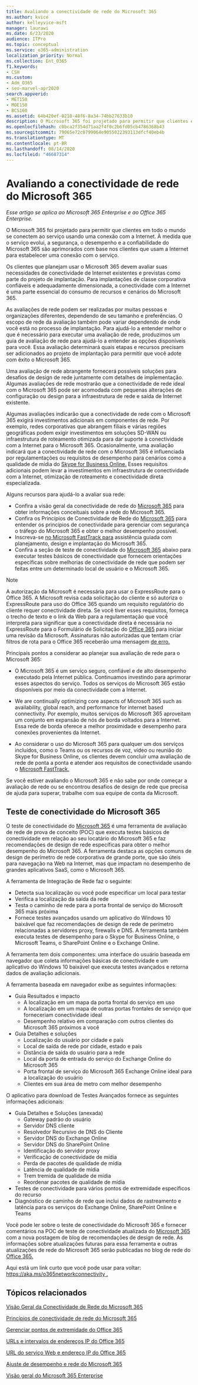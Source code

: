```yaml
---
title: Avaliando a conectividade de rede do Microsoft 365
ms.author: kvice
author: kelleyvice-msft
manager: laurawi
ms.date: 6/23/2020
audience: ITPro
ms.topic: conceptual
ms.service: o365-administration
localization_priority: Normal
ms.collection: Ent_O365
f1.keywords:
- CSH
ms.custom:
- Adm_O365
- seo-marvel-apr2020
search.appverid:
- MET150
- MOE150
- BCS160
ms.assetid: 64b420ef-0218-48f6-8a34-74bb27633b10
description: O Microsoft 365 foi projetado para permitir que clientes em todo o mundo se conectem ao serviço usando uma conexão com a Internet. À medida que o serviço evolui, a segurança, o desempenho e a confiabilidade do Microsoft 365 são aprimorados com base nos clientes que usam a Internet para estabelecer uma conexão com o serviço.
ms.openlocfilehash: c0bca2f354d71aa2f4f0c2b6fd05cb4786368b43
ms.sourcegitcommit: 79065e72c0799064e9055022393113dfcf40eb4b
ms.translationtype: MT
ms.contentlocale: pt-BR
ms.lasthandoff: 08/14/2020
ms.locfileid: "46687314"
---
```

# <a name="assessing-microsoft-365-network-connectivity"></a>Avaliando a conectividade de rede do Microsoft 365

*Esse artigo se aplica ao Microsoft 365 Enterprise e ao Office 365 Enterprise.*

O Microsoft 365 foi projetado para permitir que clientes em todo o mundo se conectem ao serviço usando uma conexão com a Internet. À medida que o serviço evolui, a segurança, o desempenho e a confiabilidade do Microsoft 365 são aprimorados com base nos clientes que usam a Internet para estabelecer uma conexão com o serviço.
  
Os clientes que planejam usar o Microsoft 365 devem avaliar suas necessidades de conectividade de Internet existentes e previstas como parte do projeto de implantação. Para implantações de classe corporativa confiáveis e adequadamente dimensionada, a conectividade com a Internet é uma parte essencial do consumo de recursos e cenários do Microsoft 365.
  
As avaliações de rede podem ser realizadas por muitas pessoas e organizações diferentes, dependendo de seu tamanho e preferências. O escopo de rede da avaliação também pode variar dependendo de onde você está no processo de implantação. Para ajudá-lo a entender melhor o que é necessário para executar uma avaliação de rede, produzimos um guia de avaliação de rede para ajudá-lo a entender as opções disponíveis para você. Essa avaliação determinará quais etapas e recursos precisam ser adicionados ao projeto de implantação para permitir que você adote com êxito o Microsoft 365.
  
Uma avaliação de rede abrangente fornecerá possíveis soluções para desafios de design de rede juntamente com detalhes de implementação. Algumas avaliações de rede mostrarão que a conectividade de rede ideal com o Microsoft 365 pode ser acomodada com pequenas alterações de configuração ou design para a infraestrutura de rede e saída de Internet existente.

Algumas avaliações indicarão que a conectividade de rede com o Microsoft 365 exigirá investimentos adicionais em componentes de rede. Por exemplo, redes corporativas que abrangem filiais e várias regiões geográficas podem exigir investimentos em soluções SD-WAN ou infraestrutura de roteamento otimizada para dar suporte à conectividade com a Internet para o Microsoft 365. Ocasionalmente, uma avaliação indicará que a conectividade de rede com o Microsoft 365 é influenciada por regulamentações ou requisitos de desempenho para cenários como a qualidade de mídia do [Skype for Business Online.](https://support.office.com/article/Media-Quality-and-Network-Connectivity-Performance-in-Skype-for-Business-Online-5fe3e01b-34cf-44e0-b897-b0b2a83f0917) Esses requisitos adicionais podem levar a investimentos em infraestrutura de conectividade com a Internet, otimização de roteamento e conectividade direta especializada.

Alguns recursos para ajudá-lo a avaliar sua rede:

- Confira a visão geral da conectividade de rede do [Microsoft 365](microsoft-365-networking-overview.md) para obter informações conceituais sobre a rede do Microsoft 365.
- Confira os Princípios de Conectividade de Rede do [Microsoft 365](https://aka.ms/o365networkingprinciples) para entender os princípios de conectividade para gerenciar com segurança o tráfego do Microsoft 365 e obter o melhor desempenho possível.
- Inscreva-se [no Microsoft FastTrack para](https://www.microsoft.com/fasttrack) assistência guiada com planejamento, design e implantação do Microsoft 365. 
- Confira a seção de teste de conectividade do [Microsoft 365](assessing-network-connectivity.md#the-microsoft-365-connectivity-test) abaixo para executar testes básicos de conectividade que fornecem orientações específicas sobre melhorias de conectividade de rede que podem ser feitas entre um determinado local de usuário e o Microsoft 365.

> [!NOTE]
> A autorização da Microsoft é necessária para usar o ExpressRoute para o Office 365. A Microsoft revisa cada solicitação do cliente e só autoriza o ExpressRoute para uso do Office 365 quando um requisito regulatório do cliente requer conectividade direta. Se você tiver esses requisitos, forneça o trecho de texto e o link da Web para a regulamentação que você interpreta para significar que a conectividade direta é necessária no ExpressRoute para o Formulário de Solicitação do [Office 365](https://aka.ms/O365ERReview) para iniciar uma revisão da Microsoft. Assinaturas não autorizadas que tentam criar filtros de rota para o Office 365 receberão uma mensagem [de erro.](https://support.microsoft.com/kb/3181709)
  
Principais pontos a considerar ao planejar sua avaliação de rede para o Microsoft 365:
  
- O Microsoft 365 é um serviço seguro, confiável e de alto desempenho executado pela Internet pública. Continuamos investindo para aprimorar esses aspectos do serviço. Todos os serviços do Microsoft 365 estão disponíveis por meio da conectividade com a Internet.

- We are continually optimizing core aspects of Microsoft 365 such as availability, global reach, and performance for internet based connectivity. Por exemplo, muitos serviços do Microsoft 365 aproveitam um conjunto em expansão de nós de borda voltados para a Internet. Essa rede de borda oferece a melhor proximidade e desempenho para conexões provenientes da Internet.

- Ao considerar o uso do Microsoft 365 para qualquer um dos serviços incluídos, como o Teams ou os recursos de voz, vídeo ou reunião do Skype for Business Online, os clientes devem concluir uma avaliação de rede de ponta a ponta e atender aos requisitos de conectividade usando o [Microsoft FastTrack.](https://www.microsoft.com/fasttrack)

Se você estiver avaliando o Microsoft 365 e não sabe por onde começar a avaliação de rede ou se encontrou desafios de design de rede que precisa de ajuda para superar, trabalhe com sua equipe de conta da Microsoft.

## <a name="the-microsoft-365-connectivity-test"></a>Teste de conectividade do Microsoft 365

O teste de conectividade do [Microsoft 365](https://aka.ms/netonboard) é uma ferramenta de avaliação de rede de prova de conceito (POC) que executa testes básicos de conectividade em relação ao seu locatário do Microsoft 365 e faz recomendações de design de rede específicas para obter o melhor desempenho do Microsoft 365. A ferramenta destaca as opções comuns de design de perímetro de rede corporativa de grande porte, que são úteis para navegação na Web na Internet, mas que impactam no desempenho de grandes aplicativos SaaS, como o Microsoft 365.

A ferramenta de Integração de Rede faz o seguinte:

- Detecta sua localização ou você pode especificar um local para testar
- Verifica a localização da saída da rede
- Testa o caminho de rede para a porta frontal de serviço do Microsoft 365 mais próxima
- Fornece testes avançados usando um aplicativo do Windows 10 baixável que faz recomendações de design de rede de perímetro relacionadas a servidores proxy, firewalls e DNS. A ferramenta também executa testes de desempenho para o Skype for Business Online, o Microsoft Teams, o SharePoint Online e o Exchange Online.

A ferramenta tem dois componentes: uma interface do usuário baseada em navegador que coleta informações básicas de conectividade e um aplicativo do Windows 10 baixável que executa testes avançados e retorna dados de avaliação adicionais.

A ferramenta baseada em navegador exibe as seguintes informações:

- Guia Resultados e impacto
  - A localização em um mapa da porta frontal do serviço em uso
  - A localização em um mapa de outras portas frontales de serviço que forneceriam conectividade ideal
  - Desempenho relativo em comparação com outros clientes do Microsoft 365 próximos a você
- Guia Detalhes e soluções
  - Localização do usuário por cidade e país
  - Local de saída de rede por cidade, estado e país
  - Distância de saída do usuário para a rede
  - Local da porta de entrada do serviço do Exchange Online do Microsoft 365
  - Porta frontal de serviço do Microsoft 365 Exchange Online ideal para a localização do usuário
  - Clientes em sua área de metro com melhor desempenho

O aplicativo para download de Testes Avançados fornece as seguintes informações adicionais:

- Guia Detalhes e Soluções (anexada)
  - Gateway padrão do usuário
  - Servidor DNS cliente
  - Resolvedor Recursivo de DNS do Cliente
  - Servidor DNS do Exchange Online
  - Servidor DNS do SharePoint Online
  - Identificação do servidor proxy
  - Verificação de conectividade de mídia
  - Perda de pacotes de qualidade de mídia
  - Latência de qualidade de mídia
  - Trem tremida de qualidade de mídia
  - Reordenar pacotes de qualidade de mídia
- Testes de conectividade para vários pontos de extremidade específicos do recurso
- Diagnóstico de caminho de rede que inclui dados de rastreamento e latência para os serviços do Exchange Online, SharePoint Online e Teams

Você pode ler sobre o teste de conectividade do Microsoft 365 e fornecer comentários na POC de teste de conectividade atualizada do [Microsoft 365](https://techcommunity.microsoft.com/t5/Office-365-Networking/Updated-Office-365-Network-Onboarding-Tool-POC-with-new-network/m-p/711130#M130) com a nova postagem de blog de recomendações de design de rede. As informações sobre atualizações futuras para essa ferramenta e outras atualizações de rede do Microsoft 365 serão publicadas no blog de rede do [Office 365.](https://techcommunity.microsoft.com/t5/Office-365-Networking/bd-p/Office365Networking)
  
Aqui está um link curto que você pode usar para voltar: [ https://aka.ms/o365networkconnectivity .](https://aka.ms/o365networkconnectivity)
  
## <a name="related-topics"></a>Tópicos relacionados

[Visão Geral da Conectividade de Rede do Microsoft 365](microsoft-365-networking-overview.md)

[Princípios de conectividade de rede do Microsoft 365](https://aka.ms/o365networkingprinciples)

[Gerenciar pontos de extremidade do Office 365](managing-office-365-endpoints.md)

[URLs e intervalos de endereços IP do Office 365](urls-and-ip-address-ranges.md)

[URL do serviço Web e endereço IP do Office 365](microsoft-365-ip-web-service.md)

[Ajuste de desempenho e rede do Microsoft 365](network-planning-and-performance.md)

[Visão geral do Microsoft 365 Enterprise](microsoft-365-overview.md)
